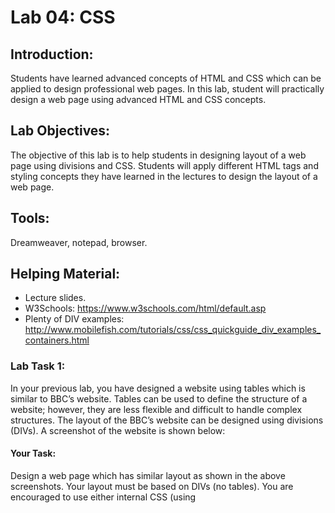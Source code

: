 
# Lab 04: CSS

## Introduction:
Students have learned advanced concepts of HTML and CSS which can be applied to design professional web pages. In this lab, student will practically design a web page using advanced HTML and CSS concepts. 

## Lab Objectives:
The objective of this lab is to help students in designing layout of a web page using divisions and CSS.  Students will apply different HTML tags and styling concepts they have learned in the lectures to design the layout of a web page.

## Tools:
Dreamweaver, notepad, browser.
## Helping Material:
* Lecture slides.
* W3Schools: https://www.w3schools.com/html/default.asp 
* Plenty of DIV examples: http://www.mobilefish.com/tutorials/css/css_quickguide_div_examples_containers.html 

 


### Lab Task 1:
 
In your previous lab, you have designed a website using tables which is similar to BBC’s website. Tables can be used to define the structure of a website; however, they are less flexible and difficult to handle complex structures. The layout of the BBC’s website can be designed using divisions (DIVs). A screenshot of the website is shown below:


#### Your Task:
Design a web page which has similar layout as shown in the above screenshots. Your layout must be based on DIVs (no tables). You are encouraged to use either internal CSS (using <style> tag) or external CSS (creating a file with .css extension and linking it in the <head> section using <link> tag). An example CSS file is uploaded along with this assignment. You are also encouraged to use different HTML tags and CSS styles you learned so far to beautify the solution. 
Hints
1.	Feel free to browse BBC’s website and look into its page source to see how the layout is designed.
2.	You can change the color scheme as per your choice. 
3.	BBC’s website has a menu (More) and a search bar. You can skip both in your layout.
4.	You are encouraged to use most of the HTML tags and CSS styles you have learned so far or even new tags, which you can learn from W3Schools.
5.	Make good use of HTML colors, fonts, font-family, font-sizes and other styles for the look and feel of the web page.
6.	Make sure to test your website with different resolutions by changing the resolution of your screen.

#### CODE:
```
<!DOCTYPE html>
<html lang="en" dir="ltr">
  <head>
    <meta charset="utf-8">
     <link rel="stylesheet" href="style.css">
    <title>BBC Home</title>
  </head>
  <body>
    <div class="container">
      <div class="nav-bar">
        <div class="left-side">
          <div class="link">
              <a href="">  <img class="bbc"  src="./b.gif" alt=""> </a>
          </div>
          <div class="link">
            <a href="">  <img class="sign"  src="./sign1.png" alt=""> </a>
          </div>
          <div class="link">
            <a href="">Home</a>
          </div>
          <div class="link">
            <a href="">News</a>
          </div>
          <div class="link">
            <a href="">Sport</a>
          </div>
          <div class="link">
            <a href="">Reel</a>
          </div>
          <div class="link">
            <a href="">Worklife</a>
          </div>
          </div>
        </div>
      </div>
    </div>
<div class="image-first">
  <img  src="./adv.png" alt="">
</div>
<div class="int">
  <div class="wb">
    <b><h3>  Welcome to BBC.com</h3></b>
  </div>
<div class="dat">
  <h3 id="dt">Saturday,20 March</h3>
</div>
</div>
<br>
<br><br>
<div class="five-images">
  <div class="image-first">
<img  src="./va.png" alt="">
  </div>
<div class="sec-img">
  <div class="sc">
    <img src="./c.png" alt="">
  </div>
<div class="sc">
  <img src="./d.png" alt="">
</div>
</div>
<div class="thr-img">
  <div class="tr" style="border-bottom:2px solid white;padding-right:2px">
    <img class=thrid src="./e.png" alt="">
  </div>
  <div class="th">
    <img src="./f.png" alt="">
  </div>
</div>
</div>
<div class="News">
  <h2><mark>|</mark> News</h2>
</div>

  <div class="ne">
    <div class="g-img">
      <a href="#"><img src="./i.png" alt=""></a>
    </div>
    <div class="h-img">
      <a href="#"><img src="./h.png" alt=""></a>
    </div>
    <div class="i-img">
        <a href="#"><img src="./q.png" alt=""></a>
    </div>

  </div>
  <div class="Sports">
    <h2><mark>|</mark> Sports</h2>
  </div>
<div class="sp">
  <div class="j-img">
    <a href="#"><img src="./j.png" alt=""></a>
  </div>
  <div class="k-img">
    <a href="#"><img src="./k.png" alt=""></a>
  </div>
  <div class="l-img">
    <a href="#"><img src="./l.png" alt=""></a>
  </div>
</div>
<br><br>
<div class="weather">
  <img src="./m.png" alt="">
</div>
<br><br>
<div class="Asia News">
  <h2><mark>|</mark>Asia News</h2>
</div>
<div class="an">
<div class="n-img">
  <a href="#"><img src="./n.png" alt=""></a>
</div>
<div class="o-img">
  <a href="#"><img src="./p.png" alt=""></a>
</div>
<div class="p-img">
  <a href="#"><img src="./i.png" alt=""></a>
</div>
<div class="q-img">
  <a href="#"><img src="./q.png" alt=""></a>
</div>
</div>

<div class="picks">
  <div class="Editors-Pick">
    <h2><mark>|</mark>Editor's Pick</h2>
    </div>
  <div class="images">
    <div class="r-y">
      <img src="./r.png" alt="">
      <div class="t-v">
        <div class="t-img">
          <img src="./v.png" alt="">
        </div>
        <div class="u-img">
          <img src="./u.png" alt="">
        </div>
        <div class="v-img">
          <img src="./i.png" alt="">
        </div>
      </div>
      <div class="t-v">
        <div class="t-img">
          <img src="./w.png" alt="">
        </div>
        <div class="u-img">
          <img src="./x.png" alt="">
        </div>
        <div class="v-img">
          <img src="./w.png" alt="">
        </div>
      </div>
    </div>
    <div class="y-img">
      <img src="./s.png" alt="">
    </div>
  </div>
</div>
<div class="video">
  <div class="Editors-Pick">
    <h2><mark>|</mark>Feature video</h2>
  </div>
  <div class="video">
    <iframe width="1280" height="720" src="https://www.youtube.com/embed/tgbNymZ7vqY?autoplay=1"></iframe>
  </div>
</div>
<div class="image-first">
  <img  src="./last.png" alt="">
</div>

  </body>
</html>

```
![alt text](https://i.ibb.co/MgxvHjk/33.png)
